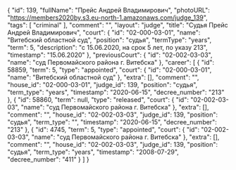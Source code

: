 {
    "id": 139,
    "fullName": "Прейс Андрей Владимирович",
    "photoURL": "https://members2020by.s3.eu-north-1.amazonaws.com/judge_139",
    "tags": [
        "criminal"
    ],
    "comment": "",
    "layout": "judge",
    "title": "Судья Прейс Андрей Владимирович",
    "court": {
        "id": "02-000-03-01",
        "name": "Витебский областной суд",
        "position": "судья",
        "termType": "years",
        "term": 5,
        "description": "c 15.06.2020, на срок 5 лет, по указу 213",
        "timestamp": "15.06.2020"
    },
    "previousCourt": {
        "id": "02-002-03-03",
        "name": "суд Первомайского района г. Витебска"
    },
    "career": [
        {
            "id": 58859,
            "term": 5,
            "type": "appointed",
            "court": {
                "id": "02-000-03-01",
                "name": "Витебский областной суд"
            },
            "extra": [],
            "comment": "",
            "house_id": "02-000-03-01",
            "judge_id": 139,
            "position": "судья",
            "term_type": "years",
            "timestamp": "2020-06-15",
            "decree_number": "213"
        },
        {
            "id": 58860,
            "term": null,
            "type": "released",
            "court": {
                "id": "02-002-03-03",
                "name": "суд Первомайского района г. Витебска"
            },
            "extra": [],
            "comment": "",
            "house_id": "02-002-03-03",
            "judge_id": 139,
            "position": "судья",
            "term_type": "",
            "timestamp": "2020-06-15",
            "decree_number": "213"
        },
        {
            "id": 4745,
            "term": 5,
            "type": "appointed",
            "court": {
                "id": "02-002-03-03",
                "name": "суд Первомайского района г. Витебска"
            },
            "extra": [],
            "comment": "",
            "house_id": "02-002-03-03",
            "judge_id": 139,
            "position": "судья",
            "term_type": "years",
            "timestamp": "2008-07-29",
            "decree_number": "411"
        }
    ]
}